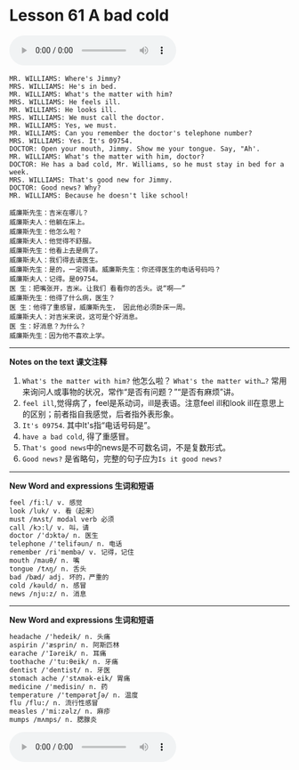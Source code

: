 # Lesson 61 A bad cold

​<audio id="audio" controls="" loop="loop">
    <source id="mp3" src="https://online1.tingclass.net/lesson/shi0529/0000/16/61.mp3"> 
</audio>

```
MR. WILLIAMS: Where's Jimmy?
MRS. WILLIAMS: He's in bed.
MR. WILLIAMS: What's the matter with him?
MRS. WILLIAMS: He feels ill.
MR. WILLIAMS: He looks ill.
MRS. WILLIAMS: We must call the doctor.
MR. WILLIAMS: Yes, we must.
MR. WILLIAMS: Can you remember the doctor's telephone number?
MRS. WILLIAMS: Yes. It's 09754.
DOCTOR: Open your mouth, Jimmy. Show me your tongue. Say, "Ah'.
MR. WILLIAMS: What's the matter with him, doctor?
DOCTOR: He has a bad cold, Mr. Williams, so he must stay in bed for a week.
MRS. WILLIAMS: That's good new for Jimmy.
DOCTOR: Good news? Why?
MR. WILLIAMS: Because he doesn't like school!

威廉斯先生：吉米在哪儿？
威廉斯夫人：他躺在床上。
威廉斯先生：他怎么啦？
威廉斯夫人：他觉得不舒服。
威廉斯先生：他看上去是病了。
威廉斯夫人：我们得去请医生。
威廉斯先生：是的，一定得请。威廉斯先生：你还得医生的电话号码吗？
威廉斯夫人：记得。是09754。
医 生：把嘴张开，吉米。让我们 看看你的舌头。说“啊——”
威廉斯先生：他得了什么病，医生？
医 生：他得了重感冒，威廉斯先生， 因此他必须卧床一周。
威廉斯夫人：对吉米来说，这可是个好消息。
医 生：好消息？为什么？
威廉斯先生：因为他不喜欢上学。
```
------------
**Notes on the text 课文注释**
1. `What's the matter with him?` 他怎么啦？
`What's the matter with…?` 常用来询问人或事物的状况，常作“是否有问题？”“是否有麻烦”讲。
2. `feel ill`,觉得病了，feel是系动词，ill是表语。注意feel ill和look ill在意思上的区别；前者指自我感觉，后者指外表形象。
3. `It's 09754`. 其中It's指“电话号码是”。
4. `have a bad cold`, 得了重感冒。
5. `That's good news`中的news是不可数名词，不是复数形式。
6. `Good news?` 是省略句，完整的句子应为`Is it good news?`

-------------
**New Word and expressions 生词和短语**
```markdown
feel /fi:l/ v. 感觉
look /luk/ v. 看（起来）
must /mʌst/ modal verb 必须
call /kɔ:l/ v. 叫，请
doctor /'dɔktə/ n. 医生
telephone /'telifəun/ n. 电话
remember /ri'membə/ v. 记得，记住
mouth /mauθ/ n. 嘴
tongue /tʌŋ/ n. 舌头
bad /bæd/ adj. 坏的，严重的
cold /kəuld/ n. 感冒
news /nju:z/ n. 消息
```
-------------

**New Word and expressions 生词和短语**
```markdown
headache /'hedeik/ n. 头痛
aspirin /'æsprin/ n. 阿斯匹林
earache /'Iəreik/ n. 耳痛
toothache /'tu:θeik/ n. 牙痛
dentist /'dentist/ n. 牙医
stomach ache /'stʌmək-eik/ 胃痛
medicine /'medisin/ n. 药
temperature /'tempərətʃə/ n. 温度
flu /flu:/ n. 流行性感冒
measles /'mi:zəlz/ n. 麻疹
mumps /mʌmps/ n. 腮腺炎
```

<audio id="audio" controls="" loop="loop">
    <source id="mp3" src="https://i.xiao84.com/en-nce/1mp3-en/lesson62.mp3">
</audio>